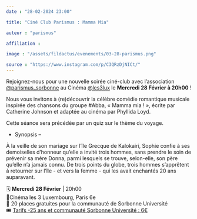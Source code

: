 ```yaml
---
date : "28-02-2024 23:00"

title: "Ciné Club Parismus : Mamma Mia"

auteur : "parismus"

affiliation : 

image : "/assets/fildactus/evenements/03-28-parismus.png"

source : "https://www.instagram.com/p/C3QRzDjNICt/"
---
```


Rejoignez-nous pour une nouvelle soirée ciné-club avec l’association [@parismus_sorbonne](https://www.instagram.com/parismus_sorbonne/) au Cinéma [@les3lux](https://www.instagram.com/les3lux/) le __Mercredi 28 Février à 20h00__ !

Nous vous invitons à (re)découvrir la célèbre comédie romantique musicale inspirée des chansons du groupe #Abba, « Mamma mia ! », écrite par Catherine Johnson et adaptée au cinéma par Phyllida Loyd.

Cette séance sera précédée par un quiz sur le thème du voyage.

- Synopsis –

À la veille de son mariage sur l’île Grecque de Kalokairi, Sophie confie à ses demoiselles d’honneur qu’elle a invité trois hommes, sans prendre le soin de prévenir sa mère Donna, parmi lesquels se trouve, selon-elle, son père qu’elle n’a jamais connu. De trois points du globe, trois hommes s’apprêtent à retourner sur l’île - et vers la femme - qui les avait enchantés 20 ans auparavant.

🗓️ __Mercredi 28 Février__ | 20h00  
📍Cinéma les 3 Luxembourg, Paris 6e  
📌 20 places gratuites pour la communauté de Sorbonne Université  
🎟️ [Tarifs -25 ans et communauté Sorbonne Université : 6€](https://www.lestroisluxembourg.com/reserver/F5146/D1709146800/VO/269614/)
